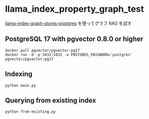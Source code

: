 # llama_index_property_graph_test

[llama-index-graph-stores-postgres](https://github.com/hmatsu47/llama-index-graph-stores-postgres) を使ってグラフ RAG を試す

## PostgreSQL 17 with pgvector 0.8.0 or higher

```sh:
docker pull pgvector/pgvector:pg17
docker run -d -p 5432:5432 -e POSTGRES_PASSWORD='postgres' pgvector/pgvector:pg17
```

## Indexing

```sh:
python main.py
```

## Querying from existing index

```sh:
python from-existing.py
```
